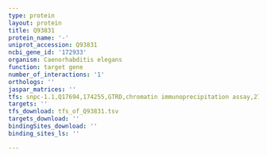```yaml
---
type: protein
layout: protein
title: Q93831
protein_name: '-'
uniprot_accession: Q93831
ncbi_gene_id: '172933'
organism: Caenorhabditis elegans
function: target gene
number_of_interactions: '1'
orthologs: ''
jaspar_matrices: ''
tfs: snpc-1.1,Q17694,174255,GTRD,chromatin immunoprecipitation assay,27924024%5Buid%5D,No
targets: ''
tfs_download: tfs_of_Q93831.tsv
targets_download: ''
bindingSites_download: ''
binding_sites_ls: ''

---
```

